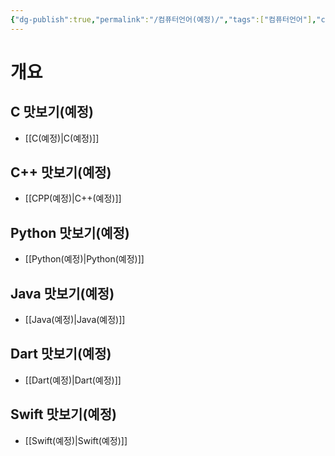 ```yaml
---
{"dg-publish":true,"permalink":"/컴퓨터언어(예정)/","tags":["컴퓨터언어"],"created":"2024-02-08T15:40:33.742+09:00","updated":"2024-02-08T15:54:20.306+09:00"}
---
```



# 개요

## C 맛보기(예정)
 + [[C(예정)\|C(예정)]]

## C++ 맛보기(예정)
+ [[CPP(예정)\|C++(예정)]]

## Python 맛보기(예정)
+ [[Python(예정)\|Python(예정)]]

## Java 맛보기(예정)
+ [[Java(예정)\|Java(예정)]]

## Dart 맛보기(예정)
+ [[Dart(예정)\|Dart(예정)]]

## Swift 맛보기(예정)
+ [[Swift(예정)\|Swift(예정)]]


